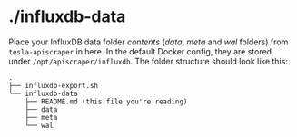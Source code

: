 # ./influxdb-data

Place your InfluxDB data folder *contents* (*data*, *meta* and *wal* folders) from `tesla-apiscraper` in here. In the default Docker config, they are stored under `/opt/apiscraper/influxdb`. The folder structure should look like this:

   ```console
   .
   ├── influxdb-export.sh
   └── influxdb-data
       ├── README.md (this file you're reading)
       ├── data
       ├── meta
       └── wal
   ```
